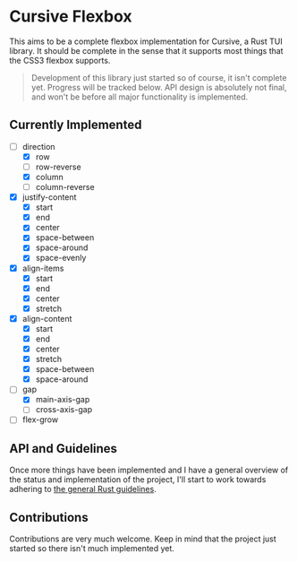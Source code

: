 # Cursive Flexbox
This aims to be a complete flexbox implementation for Cursive, a Rust TUI
library. It should be complete in the sense that it supports most things that
the CSS3 flexbox supports.

> Development of this library just started so of course, it isn't complete yet.
> Progress will be tracked below. API design is absolutely not final, and won't
> be before all major functionality is implemented.

## Currently Implemented
- [ ] direction
    - [x] row
    - [ ] row-reverse
    - [x] column
    - [ ] column-reverse
- [x] justify-content
    - [x] start
    - [x] end
    - [x] center
    - [x] space-between
    - [x] space-around
    - [x] space-evenly
- [x] align-items
    - [x] start
    - [x] end
    - [x] center
    - [x] stretch
- [x] align-content
    - [x] start
    - [x] end
    - [x] center
    - [x] stretch
    - [x] space-between
    - [x] space-around
- [ ] gap
    - [x] main-axis-gap
    - [ ] cross-axis-gap
- [ ] flex-grow

## API and Guidelines
Once more things have been implemented and I have a general overview of the
status and implementation of the project, I'll start to work towards adhering to
[the general Rust guidelines](https://rust-lang.github.io/api-guidelines/).

## Contributions
Contributions are very much welcome. Keep in mind that the project just started
so there isn't much implemented yet.
